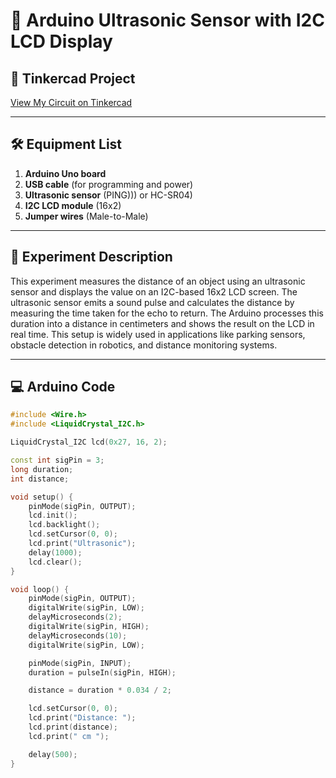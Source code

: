 # 📏 Arduino Ultrasonic Sensor with I2C LCD Display

## 🔗 Tinkercad Project
[View My Circuit on Tinkercad](https://www.tinkercad.com/things/1FVgh5a711Q-/editel?returnTo=%2Fdashboard%2Fdesigns%2Fcircuits&sharecode=U4pY-uCtY7XmghLDmCYC0Z35viNbyaA4LWDV8dUxVcE)

---

## 🛠 Equipment List
1. **Arduino Uno board**
2. **USB cable** (for programming and power)
3. **Ultrasonic sensor** (PING))) or HC-SR04)
4. **I2C LCD module** (16x2)
5. **Jumper wires** (Male-to-Male)

---

## 📄 Experiment Description
This experiment measures the distance of an object using an ultrasonic sensor and displays the value on an I2C-based 16x2 LCD screen. The ultrasonic sensor emits a sound pulse and calculates the distance by measuring the time taken for the echo to return. The Arduino processes this duration into a distance in centimeters and shows the result on the LCD in real time. This setup is widely used in applications like parking sensors, obstacle detection in robotics, and distance monitoring systems.

---

## 💻 Arduino Code
```cpp
#include <Wire.h>
#include <LiquidCrystal_I2C.h>

LiquidCrystal_I2C lcd(0x27, 16, 2);

const int sigPin = 3;
long duration;
int distance;

void setup() {
    pinMode(sigPin, OUTPUT);
    lcd.init();
    lcd.backlight();
    lcd.setCursor(0, 0);
    lcd.print("Ultrasonic");
    delay(1000);
    lcd.clear();
}

void loop() {
    pinMode(sigPin, OUTPUT);
    digitalWrite(sigPin, LOW);
    delayMicroseconds(2);
    digitalWrite(sigPin, HIGH);
    delayMicroseconds(10);
    digitalWrite(sigPin, LOW);

    pinMode(sigPin, INPUT);
    duration = pulseIn(sigPin, HIGH);

    distance = duration * 0.034 / 2;

    lcd.setCursor(0, 0);
    lcd.print("Distance: ");
    lcd.print(distance);
    lcd.print(" cm ");

    delay(500);
}

